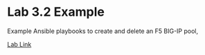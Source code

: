 # Lab 3.2 Example

Example Ansible playbooks to create and delete an F5 BIG-IP pool,

[Lab Link](https://www.wwt.com/lab/f5-ansible-automation-training-lab)

